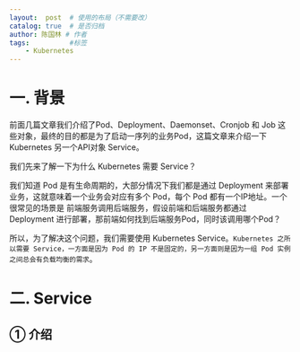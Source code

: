 ```yaml
---
layout:  post  # 使用的布局（不需要改）
catalog: true  # 是否归档
author: 陈国林 # 作者
tags:          #标签
    - Kubernetes
---
```


# 一. 背景
前面几篇文章我们介绍了Pod、Deployment、Daemonset、Cronjob 和 Job 这些对象，最终的目的都是为了启动一序列的业务Pod，这篇文章来介绍一下 Kubernetes 另一个API对象 Service。

我们先来了解一下为什么 Kubernetes 需要 Service？

我们知道 Pod 是有生命周期的，大部分情况下我们都是通过 Deployment 来部署业务，这就意味着一个业务会对应有多个 Pod，每个 Pod 都有一个IP地址。一个很常见的场景是 前端服务调用后端服务，假设前端和后端服务都通过 Deployment 进行部署，那前端如何找到后端服务Pod，同时该调用哪个Pod？

所以，为了解决这个问题，我们需要使用 Kubernetes Service。`Kubernetes 之所以需要 Service，一方面是因为 Pod 的 IP 不是固定的，另一方面则是因为一组 Pod 实例之间总会有负载均衡的需求`。

# 二. Service
## ① 介绍

## 
